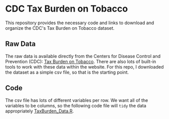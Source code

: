 # CDC Tax Burden on Tobacco
This repository provides the necessary code and links to download and organize the CDC's Tax Burden on Tobacco dataset.

## Raw Data
The raw data is available directly from the Centers for Disease Control and Prevention (CDC): [Tax Burden on Tobacco](https://data.cdc.gov/Policy/The-Tax-Burden-on-Tobacco-1970-2018/7nwe-3aj9/data). There are also lots of built-in tools to work with these data within the website. For this repo, I downloaded the dataset as a simple csv file, so that is the starting point.

## Code
The csv file has lots of different variables per row. We want all of the variables to be columns, so the following code file will `tidy` the data appropriately [TaxBurden_Data.R](data-code/TaxBurden_Data.R).

